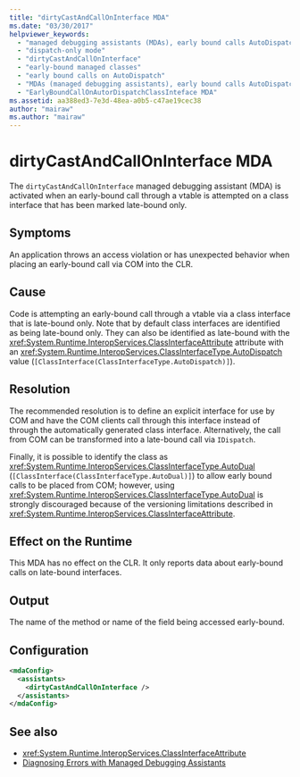 ```yaml
---
title: "dirtyCastAndCallOnInterface MDA"
ms.date: "03/30/2017"
helpviewer_keywords: 
  - "managed debugging assistants (MDAs), early bound calls AutoDispatch"
  - "dispatch-only mode"
  - "dirtyCastAndCallOnInterface"
  - "early-bound managed classes"
  - "early bound calls on AutoDispatch"
  - "MDAs (managed debugging assistants), early bound calls AutoDispatch"
  - "EarlyBoundCallOnAutorDispatchClassInteface MDA"
ms.assetid: aa388ed3-7e3d-48ea-a0b5-c47ae19cec38
author: "mairaw"
ms.author: "mairaw"
---
```

# dirtyCastAndCallOnInterface MDA
The `dirtyCastAndCallOnInterface` managed debugging assistant (MDA) is activated when an early-bound call through a vtable is attempted on a class interface that has been marked late-bound only.  
  
## Symptoms  
 An application throws an access violation or has unexpected behavior when placing an early-bound call via COM into the CLR.  
  
## Cause  
 Code is attempting an early-bound call through a vtable via a class interface that is late-bound only. Note that by default class interfaces are identified as being late-bound only. They can also be identified as late-bound with the <xref:System.Runtime.InteropServices.ClassInterfaceAttribute> attribute with an <xref:System.Runtime.InteropServices.ClassInterfaceType.AutoDispatch> value (`[ClassInterface(ClassInterfaceType.AutoDispatch)]`).  
  
## Resolution  
 The recommended resolution is to define an explicit interface for use by COM and have the COM clients call through this interface instead of through the automatically generated class interface. Alternatively, the call from COM can be transformed into a late-bound call via `IDispatch`.  
  
 Finally, it is possible to identify the class as <xref:System.Runtime.InteropServices.ClassInterfaceType.AutoDual> (`[ClassInterface(ClassInterfaceType.AutoDual)]`) to allow early bound calls to be placed from COM; however, using <xref:System.Runtime.InteropServices.ClassInterfaceType.AutoDual> is strongly discouraged because of the versioning limitations described in <xref:System.Runtime.InteropServices.ClassInterfaceAttribute>.  
  
## Effect on the Runtime  
 This MDA has no effect on the CLR. It only reports data about early-bound calls on late-bound interfaces.  
  
## Output  
 The name of the method or name of the field being accessed early-bound.  
  
## Configuration  
  
```xml  
<mdaConfig>  
  <assistants>  
    <dirtyCastAndCallOnInterface />  
  </assistants>  
</mdaConfig>  
```  
  
## See also
- <xref:System.Runtime.InteropServices.ClassInterfaceAttribute>
- [Diagnosing Errors with Managed Debugging Assistants](../../../docs/framework/debug-trace-profile/diagnosing-errors-with-managed-debugging-assistants.md)
